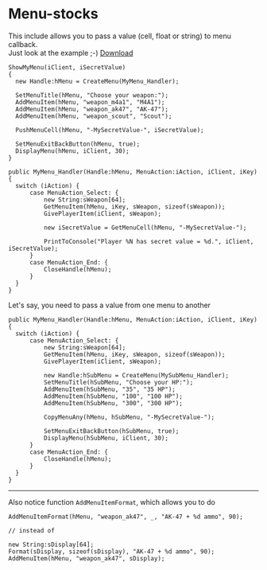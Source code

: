 # Menu-stocks

This include allows you to pass a value (cell, float or string) to menu callback.<br/>
Just look at the example ;-) [Download](https://raw.githubusercontent.com/KissLick/Menu-stocks/master/addons/sourcemod/scripting/includes/menu-stocks.inc)

  ```SourcePawn
ShowMyMenu(iClient, iSecretValue)
{
	new Handle:hMenu = CreateMenu(MyMenu_Handler);

	SetMenuTitle(hMenu, "Choose your weapon:");
	AddMenuItem(hMenu, "weapon_m4a1", "M4A1");
	AddMenuItem(hMenu, "weapon_ak47", "AK-47");
	AddMenuItem(hMenu, "weapon_scout", "Scout");
	
	PushMenuCell(hMenu, "-MySecretValue-", iSecretValue);
	
	SetMenuExitBackButton(hMenu, true);
	DisplayMenu(hMenu, iClient, 30);
}

public MyMenu_Handler(Handle:hMenu, MenuAction:iAction, iClient, iKey)
{
	switch (iAction) {
		case MenuAction_Select: {
			new String:sWeapon[64];
			GetMenuItem(hMenu, iKey, sWeapon, sizeof(sWeapon));
			GivePlayerItem(iClient, sWeapon);
			
			new iSecretValue = GetMenuCell(hMenu, "-MySecretValue-");		
			
			PrintToConsole("Player %N has secret value = %d.", iClient, iSecretValue);
		}
		case MenuAction_End: {
			CloseHandle(hMenu);
		}
	}
}
  ```

Let's say, you need to pass a value from one menu to another
  ```SourcePawn
public MyMenu_Handler(Handle:hMenu, MenuAction:iAction, iClient, iKey)
{
    switch (iAction) {
        case MenuAction_Select: {
            new String:sWeapon[64];
            GetMenuItem(hMenu, iKey, sWeapon, sizeof(sWeapon));
            GivePlayerItem(iClient, sWeapon);

			new Handle:hSubMenu = CreateMenu(MySubMenu_Handler);
			SetMenuTitle(hSubMenu, "Choose your HP:");
			AddMenuItem(hSubMenu, "35", "35 HP");
			AddMenuItem(hSubMenu, "100", "100 HP");
			AddMenuItem(hSubMenu, "300", "300 HP");

			CopyMenuAny(hMenu, hSubMenu, "-MySecretValue-");

			SetMenuExitBackButton(hSubMenu, true);
			DisplayMenu(hSubMenu, iClient, 30);
        }
        case MenuAction_End: {
            CloseHandle(hMenu);
        }
    }
}
  ```

---

Also notice function `AddMenuItemFormat`, which allows you to do
  ```SourcePawn
AddMenuItemFormat(hMenu, "weapon_ak47", _, "AK-47 + %d ammo", 90);

// instead of

new String:sDisplay[64];
Format(sDisplay, sizeof(sDisplay), "AK-47 + %d ammo", 90);
AddMenuItem(hMenu, "weapon_ak47", sDisplay);
  ```

